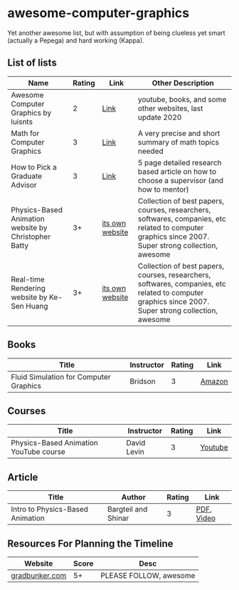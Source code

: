# awesome-computer-graphics
Yet another awesome list, but with assumption of being clueless yet smart (actually a Pepega) and hard working (Kappa).

## List of lists
| Name | Rating | Link | Other Description |
| ---- | ------ | ---- | ----------------- |
| Awesome Computer Graphics by luisnts | 2 | [Link](https://github.com/luisnts/awesome-computer-graphics) | youtube, books, and some other websites, last update 2020 | 
| Math for Computer Graphics | 3 | [Link](https://faculty.cc.gatech.edu/~turk/math_gr_new.html) | A very precise and short summary of math topics needed| 
| How to Pick a Graduate Advisor | 3 | [Link](https://www.cell.com/neuron/pdf/S0896-6273(13)00907-0.pdf) | 5 page detailed research based article on how to choose a supervisor (and how to mentor) |
| Physics-Based Animation website by Christopher Batty | 3+ | [its own website](https://www.physicsbasedanimation.com/) | Collection of best papers, courses, researchers, softwares, companies, etc related to computer graphics since 2007. Super strong collection, awesome |
| Real-time Rendering website by Ke-Sen Huang | 3+ | [its own website](https://kesen.realtimerendering.com/) | Collection of best papers, courses, researchers, softwares, companies, etc related to computer graphics since 2007. Super strong collection, awesome |


## Books
| Title | Instructor | Rating | Link |
| ----- | ---------- | ------ | ---- | 
| Fluid Simulation for Computer Graphics | Bridson | 3 | [Amazon](https://www.amazon.ca/Fluid-Simulation-Computer-Graphics-Second/dp/1315266008) |

## Courses
| Title | Instructor | Rating | Link |
| ----- | ---------- | ------ | ---- | 
| Physics-Based Animation YouTube course | David Levin | 3 | [Youtube](https://www.youtube.com/playlist?list=PLTkE7n2CwG_PH09_q0Q7ttjqE2F9yGeM3) |


## Article
| Title | Author | Rating | Link | 
| ----- | ------ | ------ | ---- | 
| Intro to Physics-Based Animation | Bargteil and Shinar | 3 | [PDF](http://www.cs.ucr.edu/~shinar/papers/2018_introduction_to_pba.pdf), [Video](https://www.youtube.com/watch?v=b_WJ-HwalwU) |


## Resources For Planning the Timeline
| Website | Score | Desc |
| ------- | ----- | ---- |
| [gradbunker.com](https://gradbunker.com/what-is-the-optimum-timeline-for-grad-school-application/) | 5+ | PLEASE FOLLOW, awesome |
